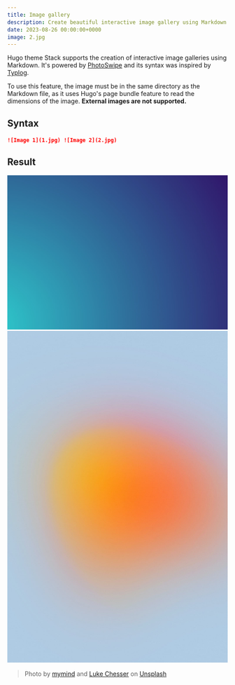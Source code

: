 ```yaml
---
title: Image gallery
description: Create beautiful interactive image gallery using Markdown
date: 2023-08-26 00:00:00+0000
image: 2.jpg
---
```


Hugo theme Stack supports the creation of interactive image galleries using Markdown. It's powered by [PhotoSwipe](https://photoswipe.com/) and its syntax was inspired by [Typlog](https://typlog.com/).

To use this feature, the image must be in the same directory as the Markdown file, as it uses Hugo's page bundle feature to read the dimensions of the image. **External images are not supported.**

## Syntax

````markdown
![Image 1](1.jpg) ![Image 2](2.jpg)
````

## Result

![Image 1](1.jpg) ![Image 2](2.jpg)

 > 
 > Photo by [mymind](https://unsplash.com/@mymind) and [Luke Chesser](https://unsplash.com/@lukechesser) on [Unsplash](https://unsplash.com/)
